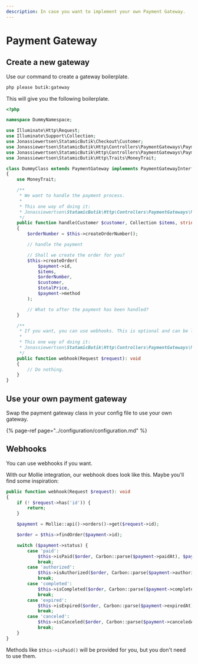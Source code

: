 ```yaml
---
description: In case you want to implement your own Payment Gateway.
---
```


# Payment Gateway

## Create a new gateway

Use our command to create a gateway boilerplate.  

```bash
php please butik:gateway
```

This will give you the following boilerplate.

```php
<?php

namespace DummyNamespace;

use Illuminate\Http\Request;
use Illuminate\Support\Collection;
use Jonassiewertsen\StatamicButik\Checkout\Customer;
use Jonassiewertsen\StatamicButik\Http\Controllers\PaymentGateways\PaymentGateway;
use Jonassiewertsen\StatamicButik\Http\Controllers\PaymentGateways\PaymentGatewayInterface;
use Jonassiewertsen\StatamicButik\Http\Traits\MoneyTrait;

class DummyClass extends PaymentGateway implements PaymentGatewayInterface
{
    use MoneyTrait;

    /**
     * We want to handle the payment process.
     *
     * This one way of doing it:
     * Jonassiewertsen\StatamicButik\Http\Controllers\PaymentGateways\MolliePaymentGateway.php line 26
     */
    public function handle(Customer $customer, Collection $items, string $totalPrice, Collection $shippings)
    {
        $orderNumber = $this->createOrderNumber();

        // handle the payment

        // Shall we create the order for you?
        $this->createOrder(
            $payment->id,
            $items,
            $orderNumber,
            $customer,
            $totalPrice,
            $payment->method
        );

        // What to after the payment has been handled?
    }

    /**
     * If you want, you can use webhooks. This is optional and can be left empty.
     *
     * This one way of doing it:
     * Jonassiewertsen\StatamicButik\Http\Controllers\PaymentGateways\MolliePaymentGateway.php line 53
     */
    public function webhook(Request $request): void
    {
        // Do nothing.
    }
}

```

## Use your own payment gateway

Swap the payment gateway class in your config file to use your own gateway. 

{% page-ref page="../configuration/configuration.md" %}

## Webhooks

You can use webhooks if you want. 

With our Mollie integration, our webhook does look like this. Maybe you'll find some inspiration:

```php
public function webhook(Request $request): void
{
    if (! $request->has('id')) {
        return;
    }

    $payment = Mollie::api()->orders()->get($request->id);

    $order = $this->findOrder($payment->id);

    switch ($payment->status) {
        case 'paid':
            $this->isPaid($order, Carbon::parse($payment->paidAt), $payment->method);
            break;
        case 'authorized':
            $this->isAuthorized($order, Carbon::parse($payment->authorizedAt), $payment->method);
            break;
        case 'completed':
            $this->isCompleted($order, Carbon::parse($payment->completedAt), $payment->method);
            break;
        case 'expired':
            $this->isExpired($order, Carbon::parse($payment->expiredAt));
            break;
        case 'canceled':
            $this->isCanceled($order, Carbon::parse($payment->canceledAt));
            break;
    }
}
```

Methods like `$this->isPaid()` will be provided for you, but you don't need to use them.

